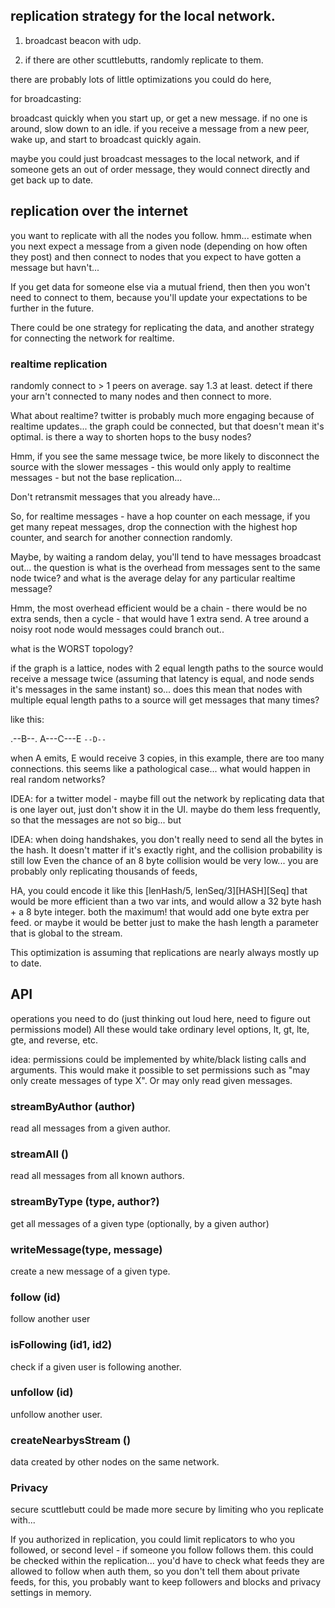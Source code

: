 
## replication strategy for the local network.

1. broadcast beacon with udp.

2. if there are other scuttlebutts, randomly replicate to them.

there are probably lots of little optimizations you could do here,

for broadcasting:

  broadcast quickly when you start up, or get a new message.
  if no one is around, slow down to an idle.
  if you receive a message from a new peer, wake up, and
  start to broadcast quickly again.

maybe you could just broadcast messages to the local network,
and if someone gets an out of order message, they would
connect directly and get back up to date.

## replication over the internet

you want to replicate with all the nodes you follow.
hmm... estimate when you next expect a message from a given node
(depending on how often they post) and then connect to nodes
that you expect to have gotten a message but havn't...

If you get data for someone else via a mutual friend,
then then you won't need to connect to them, because
you'll update your expectations to be further in the future.

There could be one strategy for replicating the data,
and another strategy for connecting the network for realtime.

### realtime replication

randomly connect to > 1 peers on average. say 1.3 at least.
detect if there your arn't connected to many nodes and then connect to more.

What about realtime? twitter is probably much more engaging because
of realtime updates... the graph could be connected,
but that doesn't mean it's optimal.
is there a way to shorten hops to the busy nodes?

Hmm, if you see the same message twice, be more likely to disconnect the source with the slower
messages - this would only apply to realtime messages - but not the base replication...

Don't retransmit messages that you already have...

So, for realtime messages - have a hop counter on each message,
if you get many repeat messages, drop the connection with the highest hop counter,
and search for another connection randomly.

Maybe, by waiting a random delay, you'll tend to have messages broadcast out...
the question is what is the overhead from messages sent to the same node twice?
and what is the average delay for any particular realtime message?

Hmm, the most overhead efficient would be a chain - there would be no
extra sends, then a cycle - that would have 1 extra send. A tree around
a noisy root node would messages could branch out..

what is the WORST topology?

if the graph is a lattice, nodes with 2 equal length paths to the source would receive
a message twice (assuming that latency is equal, and node sends it's messages in the same instant)
so... does this mean that nodes with multiple equal length paths to a source will get messages
that many times?

like this:

 .--B--.
A---C---E
 `--D--`

when A emits, E would receive 3 copies, in this example, there are too many connections.
this seems like a pathological case... what would happen in real random networks?

IDEA: for a twitter model - maybe fill out the network by replicating data that is
one layer out, just don't show it in the UI. maybe do them less frequently, so that the messages
are not so big... but 

IDEA: when doing handshakes, you don't really need to send all the bytes in the hash. It doesn't
matter if it's exactly right, and the collision probability is still low
Even the chance of an 8 byte collision would be very low... you are probably only replicating thousands of feeds,

HA, you could encode it like this [lenHash/5, lenSeq/3][HASH][Seq]
that would be more efficient than a two var ints, and would allow a 32 byte hash + a 8 byte integer.
both the maximum! that would add one byte extra per feed. or maybe it would be better just to make the hash length
a parameter that is global to the stream.

This optimization is assuming that replications are nearly always mostly up to date.

## API

operations you need to do (just thinking out loud here, need to figure
out permissions model) All these would take ordinary level options,
lt, gt, lte, gte, and reverse, etc.

idea: permissions could be implemented by white/black listing
calls and arguments. This would make it possible to set permissions
such as "may only create messages of type X". Or may only read
given messages.

### streamByAuthor (author)

read all messages from a given author.

### streamAll ()

read all messages from all known authors.

### streamByType (type, author?)

get all messages of a given type (optionally, by a given author)

### writeMessage(type, message)

create a new message of a given type.

### follow (id)

follow another user

### isFollowing (id1, id2)

check if a given user is following another.

### unfollow (id)

unfollow another user.

### createNearbysStream ()

data created by other nodes on the same network.

### Privacy

secure scuttlebutt could be made more secure by limiting who
you replicate with...

If you authorized in replication, you could limit replicators
to who you followed, or second level - if someone you follow follows them.
this could be checked within the replication...
you'd have to check what feeds they are allowed to follow when
auth them, so you don't tell them about private feeds,
for this, you probably want to keep followers and blocks and privacy
settings in memory.


